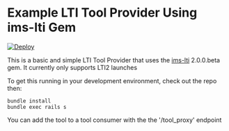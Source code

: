 # Example LTI Tool Provider Using ims-lti Gem

[![Deploy](https://www.herokucdn.com/deploy/button.png)](https://heroku.com/deploy)

This is a basic and simple LTI Tool Provider that uses the
[ims-lti](https://github.com/instructure/ims-lti) 2.0.0.beta gem.
It currently only supports LTI2 launches

To get this running in your development environment, check out the repo then:

    bundle install
    bundle exec rails s
    

You can add the tool to a tool consumer with the the '/tool_proxy' endpoint